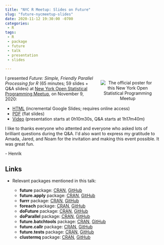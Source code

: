 ```yaml
---
title: "NYC R Meetup: Slides on Future"
slug: "future-nycmeetup-slides"
date: 2020-11-12 19:30:00 -0700
categories:
 - R
tags:
 - R
 - package
 - future
 - talk
 - presentation
 - slides
 
---
```



<div style="width: 35%; margin: 2ex; float: right;"/>
 <center>
   <img src="/post/poster-for-nycmeetup2020-talk.png" alt="The official poster for this New York Open Statistical Programming Meetup"/>
 </center>
</div>


I presented _Future: Simple, Friendly Parallel Processing for R_ (65 minutes; 59 slides + Q&A slides) at [New York Open Statistical Programming Meetup](https://nyhackr.org/), on November 9, 2020:

* [HTML](https://docs.google.com/presentation/d/1E2Gcm33_uMrhQL7jLzodlMXUefnSshHUdYsoXWAkFYE/edit?usp=sharing) (incremental Google Slides; requires online access)
* [PDF](https://www.jottr.org/presentations/NYCMeetup2020/BengtssonH_20191109-futures-NYC.pdf) (flat slides)
* [Video](https://youtu.be/2ZlpFkFMy7E?t=630) (presentation starts at 0h10m30s, Q&A starts at 1h17m40m)

I like to thanks everyone who attented and everyone who asked lots of brilliant questions during the Q&A.  I'd also want to express my gratitude to Amada, Jared, and Noam for the invitation and making this event possible.  It was great fun.

\- Henrik


## Links

* Relevant packages mentioned in this talk:

  * **future** package: [CRAN](https://cran.r-project.org/package=future), [GitHub](https://github.com/HenrikBengtsson/future)
  * **future.apply** package: [CRAN](https://cran.r-project.org/package=future.apply), [GitHub](https://github.com/HenrikBengtsson/future.apply)
  * **furrr** package: [CRAN](https://cran.r-project.org/package=furrr), [GitHub](https://github.com/DavisVaughan/furrr)
  * **foreach** package: [CRAN](https://cran.r-project.org/package=foreach), [GitHub](https://github.com/RevolutionAnalytics/foreach)
  * **doFuture** package: [CRAN](https://cran.r-project.org/package=doFuture), [GitHub](https://github.com/HenrikBengtsson/doFuture)
  * **doParallel** package: [CRAN](https://cran.r-project.org/package=doParallel), [GitHub](https://github.com/RevolutionAnalytics/doParallel)
  * **future.batchtools** package: [CRAN](https://cran.r-project.org/package=future.batchtools), [GitHub](https://github.com/HenrikBengtsson/future.batchtools)
  * **future.callr** package: [CRAN](https://cran.r-project.org/package=future.callr), [GitHub](https://github.com/HenrikBengtsson/future.callr)
  * **future.tests** package: [CRAN](https://cran.r-project.org/package=future.tests), [GitHub](https://github.com/HenrikBengtsson/future.tests)
  * **clustermq** package: [CRAN](https://cran.r-project.org/package=clustermq), [GitHub](https://github.com/mschubert/clustermq/issues)
